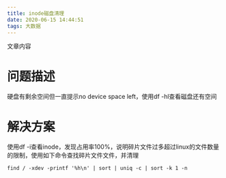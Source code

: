 ```yaml
---
title: inode磁盘清理
date: 2020-06-15 14:44:51
tags: 大数据
---
```


文章内容
<!--more-->

# 问题描述

硬盘有剩余空间但一直提示no device space left，使用df -hl查看磁盘还有空间

# 解决方案

使用df -i查看inode，发现占用率100%，说明碎片文件过多超过linux的文件数量的限制，使用如下命令查找碎片文件文件，并清理

```shell
find / -xdev -printf '%h\n' | sort | uniq -c | sort -k 1 -n
```

